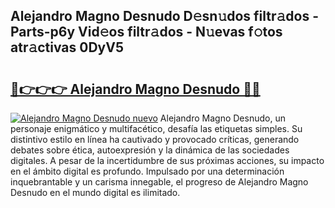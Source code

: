 ## Alejandro Magno Desnudo D𝚎sn𝚞dos filtr𝚊dos - Parts-p6y Vid𝚎os filtr𝚊dos - N𝚞evas f𝚘tos atr𝚊ctivas 0DyV5

# <h2><a href="http://mbaq8i.tromn.icu/?c=Alejandro+Magno+Desnudo">🔗👉👉👉 Alejandro Magno Desnudo 🔗🔗</a></h2>

[![Alejandro Magno Desnudo nuevo](https://i.imgur.com/pEAQMta.gif)](http://mbaq8i.tromn.icu/?c=Alejandro+Magno+Desnudo)
Alejandro Magno Desnudo, un personaje enigmático y multifacético, desafía las etiquetas simples. Su distintivo estilo en línea ha cautivado y provocado críticas, generando debates sobre ética, autoexpresión y la dinámica de las sociedades digitales. A pesar de la incertidumbre de sus próximas acciones, su impacto en el ámbito digital es profundo. Impulsado por una determinación inquebrantable y un carisma innegable, el progreso de Alejandro Magno Desnudo en el mundo digital es ilimitado.

